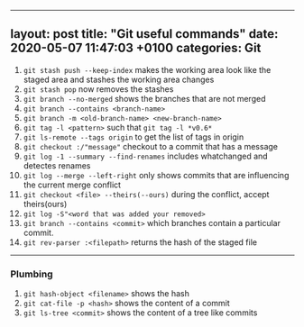 
---
layout: post
title:  "Git useful commands"
date:   2020-05-07 11:47:03 +0100
categories: Git
---

1. `git stash push --keep-index` makes the working area look like the staged area and stashes the working area changes
2. `git stash pop` now removes the stashes
3. `git branch --no-merged` shows the branches that are not merged
4. `git branch --contains <branch-name>`
5. `git branch -m <old-branch-name> <new-branch-name>`
6. `git tag -l <pattern>` such that `git tag -l *v0.6*`
7. `git ls-remote --tags origin` to get the list of tags in origin
8. `git checkout :/"message"` checkout to a commit that has a message
9. `git log -1 --summary --find-renames` includes whatchanged and detectes renames
10. `git log --merge --left-right` only shows commits that are influencing the current merge conflict
11. `git checkout <file> --theirs(--ours)` during the conflict, accept theirs(ours)
12. `git log -S"<word that was added your removed>`
13. `git branch --contains <commit>` which branches contain a particular commit.
14. `git rev-parser :<filepath>` returns the hash of the staged file


----
### Plumbing 
1. `git hash-object <filename>` shows the hash
2. `git cat-file -p <hash>` shows the content of a commit
3. `git ls-tree <commit>` shows the content of a tree like commits


[Nvidia-forum-instruction]: https://forums.developer.nvidia.com/t/pytorch-for-jetson-nano-version-1-5-0-now-available/72048
[Opencv-installation]: https://www.jetsonhacks.com/2019/11/22/opencv-4-cuda-on-jetson-nano/
[opencv-script]: https://github.com/AastaNV/JEP/blob/master/script/install_opencv4.1.1_Jetson.sh

